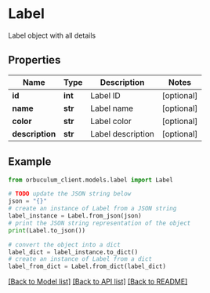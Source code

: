 # Label

Label object with all details

## Properties

Name | Type | Description | Notes
------------ | ------------- | ------------- | -------------
**id** | **int** | Label ID | [optional] 
**name** | **str** | Label name | [optional] 
**color** | **str** | Label color | [optional] 
**description** | **str** | Label description | [optional] 

## Example

```python
from orbuculum_client.models.label import Label

# TODO update the JSON string below
json = "{}"
# create an instance of Label from a JSON string
label_instance = Label.from_json(json)
# print the JSON string representation of the object
print(Label.to_json())

# convert the object into a dict
label_dict = label_instance.to_dict()
# create an instance of Label from a dict
label_from_dict = Label.from_dict(label_dict)
```
[[Back to Model list]](../README.md#documentation-for-models) [[Back to API list]](../README.md#documentation-for-api-endpoints) [[Back to README]](../README.md)


